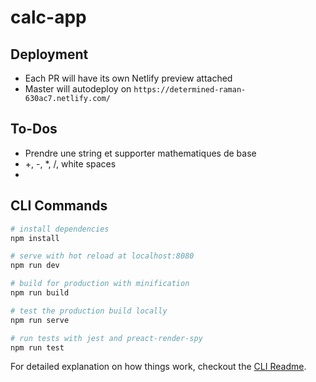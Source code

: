 # calc-app

## Deployment
- Each PR will have its own Netlify preview attached
- Master will autodeploy on `https://determined-raman-630ac7.netlify.com/`

## To-Dos

- Prendre une string et supporter mathematiques de base
- +, -, *, /, white spaces
- 

## CLI Commands

``` bash
# install dependencies
npm install

# serve with hot reload at localhost:8080
npm run dev

# build for production with minification
npm run build

# test the production build locally
npm run serve

# run tests with jest and preact-render-spy 
npm run test
```

For detailed explanation on how things work, checkout the [CLI Readme](https://github.com/developit/preact-cli/blob/master/README.md).
